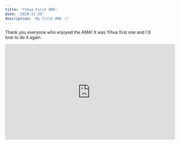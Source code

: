 ```yaml
---
title: 'Yihua First AMA'
date: '2020-11-29'
description: 'My first AMA :)'
---
```


Thank you everyone who enjoyed the AMA! It was Yihua first one and I'd love to do it again.

<iframe width="560" height="315" src="https://www.youtube.com/embed/DXJO3AraeMQ" frameborder="0" allow="accelerometer; autoplay; encrypted-media; gyroscope; picture-in-picture" allowfullscreen></iframe>
